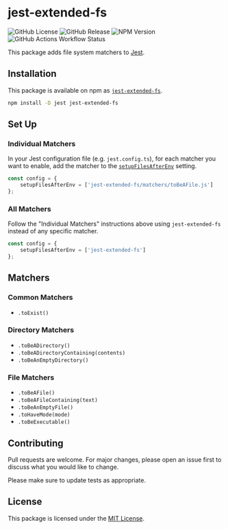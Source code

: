 # jest-extended-fs

![GitHub License](https://img.shields.io/github/license/targendaz2/jest-extended-fs)
![GitHub Release](https://img.shields.io/github/v/release/targendaz2/jest-extended-fs?label=version)
![NPM Version](https://img.shields.io/npm/v/jest-extended-fs?logo=npm&logoColor=%23999999)
![GitHub Actions Workflow Status](https://img.shields.io/github/actions/workflow/status/targendaz2/jest-extended-fs/test.yml?logo=github&label=tests&logoColor=%23999999)

This package adds file system matchers to [Jest](https://jestjs.io).

## Installation

This package is available on npm as [`jest-extended-fs`](https://npmjs.com/package/jest-extended-fs).

```bash
npm install -D jest jest-extended-fs
```

## Set Up

### Individual Matchers

In your Jest configuration file (e.g. `jest.config.ts`), for each matcher you want to enable, add the matcher to the [`setupFilesAfterEnv`](setupFilesAfterEnv) setting.

```TypeScript
const config = {
    setupFilesAfterEnv = ['jest-extended-fs/matchers/toBeAFile.js']
};
```

### All Matchers

Follow the "Individual Matchers" instructions above using `jest-extended-fs` instead of any specific matcher.

```TypeScript
const config = {
    setupFilesAfterEnv = ['jest-extended-fs']
};
```

## Matchers

### Common Matchers

- `.toExist()`

### Directory Matchers

- `.toBeADirectory()`
- `.toBeADirectoryContaining(contents)`
- `.toBeAnEmptyDirectory()`

### File Matchers

- `.toBeAFile()`
- `.toBeAFileContaining(text)`
- `.toBeAnEmptyFile()`
- `.toHaveMode(mode)`
- `.toBeExecutable()`

## Contributing

Pull requests are welcome. For major changes, please open an issue first
to discuss what you would like to change.

Please make sure to update tests as appropriate.

## License

This package is licensed under the [MIT License](https://github.com/targendaz2/jest-extended-fs/blob/main/LICENSE).
